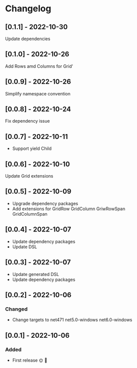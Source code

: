 # Changelog

## [0.1.1] - 2022-10-30

Update dependencies

## [0.1.0] - 2022-10-26

Add Rows amd Columns for Grid'

## [0.0.9] - 2022-10-26

Simplify namespace convention

## [0.0.8] - 2022-10-24

Fix dependency issue

## [0.0.7] - 2022-10-11

- Support yield Child

## [0.0.6] - 2022-10-10

Update Grid extensions

## [0.0.5] - 2022-10-09

- Upgrade dependency packages
- Add extensions for GridRow GridColumn GriwRowSpan GridColumnSpan

## [0.0.4] - 2022-10-07

- Update dependency packages
- Update DSL

## [0.0.3] - 2022-10-07

- Update generated DSL
- Update dependency packages

## [0.0.2] - 2022-10-06

### Changed
- Change targets to net471 net5.0-windows net6.0-windows

## [0.0.1] - 2022-10-06

### Added
* First release 🌞 🚀
